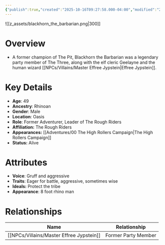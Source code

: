 ```yaml
---
{"publish":true,"created":"2025-10-16T09:27:58.000-04:00","modified":"2025-10-16T14:02:52.729-04:00","published":"2025-10-16T14:02:52.729-04:00","cssclasses":"","Age":"49","Ancestry":"Rhinoan","Gender":"Male","Location":["Oasis"],"Role":["Former Adventurer, Leader of The Rough Riders"],"Affiliation":["The Rough Riders"],"Appearances":["[[00 The High Rollers Campaign|The High Rollers Campaign]]"],"Status":"Alive"}
---
```


![[z_assets/blackhorn_the_barbarian.png|300]]

# Overview
- A former champion of The Pit, Blackhorn the Barbarian was a legendary party member of The Three, along with the elf cleric Geelayne and the human wizard [[NPCs/Villains/Master Effree Jypstein\|Effree Jypstein]].

# Key Details
- **Age**: 49
- **Ancestry**: Rhinoan
- **Gender**: Male
- **Location**: Oasis
- **Role**: Former Adventurer, Leader of The Rough Riders
- **Affiliation:** The Rough Riders
- **Appearances:** [[Adventures/00 The High Rollers Campaign\|The High Rollers Campaign]]
- **Status:** Alive

# Attributes
- **Voice**: Gruff and aggressive
- **Traits**: Eager for battle, aggressive, sometimes wise
- **Ideals:** Protect the tribe
- **Appearance**: 8 foot rhino man

# Relationships

| Name                       | Relationship        |
| -------------------------- | ------------------- |
| [[NPCs/Villains/Master Effree Jypstein]] | Former Party Member |
